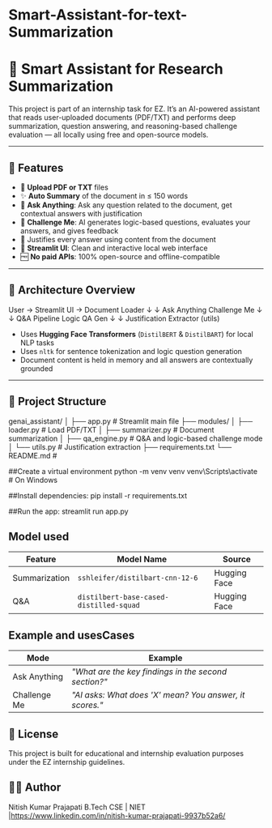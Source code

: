 # Smart-Assistant-for-text-Summarization
# 🤖 Smart Assistant for Research Summarization

This project is part of an internship task for EZ. It’s an AI-powered assistant that reads user-uploaded documents (PDF/TXT) and performs deep summarization, question answering, and reasoning-based challenge evaluation — all locally using free and open-source models.

---

## 🚀 Features

- 📄 **Upload PDF or TXT** files
- ✨ **Auto Summary** of the document in ≤ 150 words
- 🧠 **Ask Anything**: Ask any question related to the document, get contextual answers with justification
- 🎯 **Challenge Me**: AI generates logic-based questions, evaluates your answers, and gives feedback
- 📌 Justifies every answer using content from the document
- 🧰 **Streamlit UI**: Clean and interactive local web interface
- 🆓 **No paid APIs**: 100% open-source and offline-compatible

---

## 🧱 Architecture Overview

User → Streamlit UI → Document Loader
↓ ↓
Ask Anything Challenge Me
↓ ↓
Q&A Pipeline Logic QA Gen
↓ ↓
Justification Extractor (utils)

- Uses **Hugging Face Transformers** (`DistilBERT` & `DistilBART`) for local NLP tasks
- Uses `nltk` for sentence tokenization and logic question generation
- Document content is held in memory and all answers are contextually grounded

---

## 📁 Project Structure

genai_assistant/
│
├── app.py # Streamlit main file
├── modules/
│ ├── loader.py # Load PDF/TXT
│ ├── summarizer.py # Document summarization
│ ├── qa_engine.py # Q&A and logic-based challenge mode
│ └── utils.py # Justification extraction
├── requirements.txt
└── README.md # 

##Create a virtual environment
  python -m venv venv
venv\Scripts\activate  # On Windows

##Install dependencies:
pip install -r requirements.txt

##Run the app:
streamlit run app.py

## Model used
| Feature       | Model Name                              | Source       |
| ------------- | --------------------------------------- | ------------ |
| Summarization | `sshleifer/distilbart-cnn-12-6`         | Hugging Face |
| Q\&A          | `distilbert-base-cased-distilled-squad` | Hugging Face |

## Example and usesCases
| Mode         | Example                                                 |
| ------------ | ------------------------------------------------------- |
| Ask Anything | *"What are the key findings in the second section?"*    |
| Challenge Me | *"AI asks: What does 'X' mean? You answer, it scores."* |

## 📄 License
This project is built for educational and internship evaluation purposes under the EZ internship guidelines.

## 🙋‍♂️ Author
Nitish Kumar Prajapati
B.Tech CSE | NIET |https://www.linkedin.com/in/nitish-kumar-prajapati-9937b52a6/

